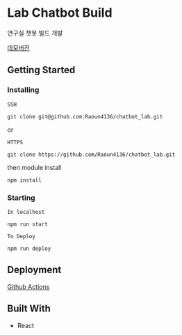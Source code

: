 # Lab Chatbot Build

연구실 챗봇 빌드 개발

[데모버전](https://raoun4136.github.io/chatbot_lab/)

## Getting Started

### Installing

`SSH`

```
git clone git@github.com:Raoun4136/chatbot_lab.git
```

or

`HTTPS`

```
git clone https://github.com/Raoun4136/chatbot_lab.git
```

then module install

```
npm install
```

### Starting

`In localhost`

```
npm run start
```

`To Deploy`

```
npm run deploy
```

## Deployment

[Github Actions](https://raoun4136.github.io/chatbot_lab/)

## Built With

- React
